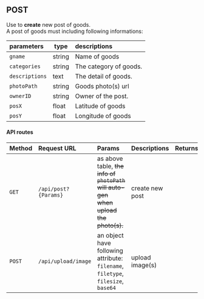 ## POST

Use to **create** new post of goods.  
A post of goods must including following informations:

| parameters     | type  | descriptions                                 |
|:---------------|-------|:---------------------------------------------|
| `gname`        | string| Name of goods                                |
| `categories`   | string| The category of goods.                       |
| `descriptions` | text  | The detail of goods.                         |
| `photoPath`    | string| Goods photo(s) url                           |
| `ownerID`      |string | Owner of the post.                           |
| `posX`         | float | Latitude of goods                            |
| `posY`         | float | Longitude of goods                           |

#### API routes
| Method |Request URL         | Params          | Descriptions   |Returns|
|--------|:-------------------|:----------------|:---------------|-------|
| `GET`  |`/api/post?{Params}` | as above table, ~~the info of `photoPath` will auto-gen when upload the photo(s).~~  | create new post|   |
| `POST` |`/api/upload/image` | an object have following attribute:<br/>`filename`, `filetype`, `filesize`, `base64`  | upload image(s)|  |
